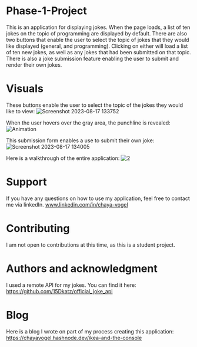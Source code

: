 # Phase-1-Project
This is an application for displaying jokes. When the page loads, a list of ten jokes on the topic of programming are displayed by default.
There are also two buttons that enable the user to select the topic of jokes that they would like displayed (general, and programming). Clicking on either will load a list of ten new jokes, as well as any jokes that had been submitted on that topic.
There is also a joke submission feature enabling the user to submit and render their own jokes.

# Visuals
These buttons enable the user to select the topic of the jokes they would like to view:
![Screenshot 2023-08-17 133752](https://github.com/chayavogel/Phase-1-Project/assets/118293488/fe87a10a-398e-47bc-b3b2-8b7e790f4deb)

When the user hovers over the gray area, the punchline is revealed:
![Animation](https://github.com/chayavogel/Phase-1-Project/assets/118293488/ca11db14-3ab4-492c-b0af-d059180737cb)

This submission form enables a use to submit their own joke:
![Screenshot 2023-08-17 134005](https://github.com/chayavogel/Phase-1-Project/assets/118293488/65eaab95-eb29-4bb0-a9e1-a47bbdd98ee8)

Here is a walkthrough of the entire application:
![2](https://github.com/chayavogel/Phase-1-Project/assets/118293488/8dae89d7-3a82-4828-9a20-2a7eb2f92fae)

# Support
If you have any questions on how to use my application, feel free to contact me via linkedIn.
www.linkedin.com/in/chaya-vogel

# Contributing
I am not open to contributions at this time, as this is a student project.

# Authors and acknowledgment
I used a remote API for my jokes. You can find it here: https://github.com/15Dkatz/official_joke_api

# Blog
Here is a blog I wrote on part of my process creating this application:
https://chayavogel.hashnode.dev/ikea-and-the-console
